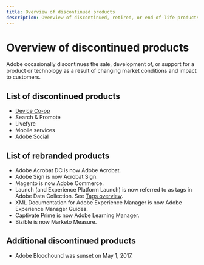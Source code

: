 ```yaml
---
title: Overview of discontinued products
description: Overview of discontinued, retired, or end-of-life products for Adobe Experience Cloud and Adobe Experience Platform
---
```


# Overview of discontinued products

Adobe occasionally discontinues the sale, development of, or support for a product or technology as a result of changing market conditions and impact to customers.

## List of discontinued products

* [Device Co-op](device-co-op.md)
* Search & Promote
* Livefyre
* Mobile services
* [Adobe Social](social.md)

<!--
## Notifications of upcoming products to be discontinued

* Data Workbench end-of-life date is **December 31, 2023**. [Link]

-->

## List of rebranded products

* Adobe Acrobat DC is now Adobe Acrobat.
* Adobe Sign is now Acrobat Sign.
* Magento is now Adobe Commerce.
* Launch (and Experience Platform Launch) is now referred to as tags in Adobe Data Collection. See [Tags overview](https://experienceleague.adobe.com/docs/experience-platform/tags/home.html). 
* XML Documentation for Adobe Experience Manager is now Adobe Experience Manager Guides.
* Captivate Prime is now Adobe Learning Manager.
* Bizible is now Marketo Measure.

## Additional discontinued products

* Adobe Bloodhound was sunset on May 1, 2017.

<!--
https://helpx.adobe.com/support/programs/support-options-free-discontinued-apps-services.html
-->
